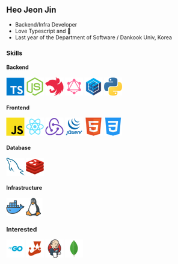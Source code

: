 ## Heo Jeon Jin
- Backend/Infra Developer
- Love Typescript and 🍕
- Last year of the Department of Software / Dankook Univ, Korea

### Skills
#### Backend
![](icons/typescript.png) ![](icons/nodejs.png) ![](icons/nestjs.png) ![](icons/graphql.png) ![](icons/sequelize.png) ![](icons/python.png)
#### Frontend
![](icons/javascript.png) ![](icons/react.png) ![](icons/redux.png) ![](icons/jquery.png) ![](icons/html.png) ![](icons/css.png)
#### Database
![](icons/mysql.png) ![](icons/redis.png)
#### Infrastructure
![](icons/docker.png)![](icons/linux.png)

### Interested
![](icons/go.png) ![](icons/jest.png) ![](icons/jenkins.png) ![](icons/mongodb.png)
